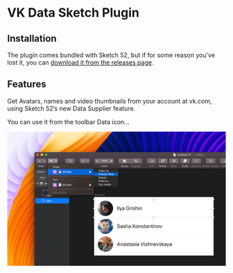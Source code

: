 # VK Data Sketch Plugin

## Installation

The plugin comes bundled with Sketch 52, but if for some reason you’ve lost it, you can [download it from the releases page](https://github.com/VKCOM/vkdata-sketchplugin/releases).

## Features

Get Avatars, names and video thumbnails from your account at vk.com, using Sketch 52’s new Data Supplier feature.

You can use it from the toolbar Data icon…

![Using the VK Data Plugin from the toolbar icon](docs/screen.png)
